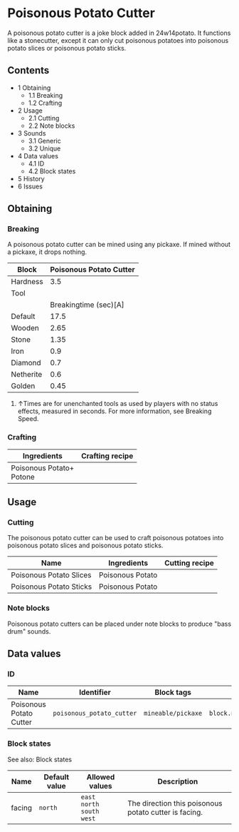 # Poisonous Potato Cutter
A poisonous potato cutter is a joke block added in 24w14potato. It functions like a stonecutter, except it can only cut poisonous potatoes into poisonous potato slices or poisonous potato sticks.

## Contents
- 1 Obtaining
	- 1.1 Breaking
	- 1.2 Crafting
- 2 Usage
	- 2.1 Cutting
	- 2.2 Note blocks
- 3 Sounds
	- 3.1 Generic
	- 3.2 Unique
- 4 Data values
	- 4.1 ID
	- 4.2 Block states
- 5 History
- 6 Issues

## Obtaining
### Breaking
A poisonous potato cutter can be mined using any pickaxe. If mined without a pickaxe, it drops nothing.

| Block     | Poisonous Potato Cutter |
|-----------|-------------------------|
| Hardness  | 3.5                     |
| Tool      |                         |
|           | Breakingtime (sec)[A]   |
| Default   | 17.5                    |
| Wooden    | 2.65                    |
| Stone     | 1.35                    |
| Iron      | 0.9                     |
| Diamond   | 0.7                     |
| Netherite | 0.6                     |
| Golden    | 0.45                    |

1. ↑Times are for unenchanted tools as used by players with no status effects, measured in seconds. For more information, see Breaking Speed.

### Crafting
| Ingredients                  | Crafting recipe |
|------------------------------|-----------------|
| Poisonous Potato+<br/>Potone |                 |

## Usage
### Cutting
The poisonous potato cutter can be used to craft poisonous potatoes into poisonous potato slices and poisonous potato sticks.

| Name                    | Ingredients      | Cutting recipe |
|-------------------------|------------------|----------------|
| Poisonous Potato Slices | Poisonous Potato |                |
| Poisonous Potato Sticks | Poisonous Potato |                |

### Note blocks
Poisonous potato cutters can be placed under note blocks to produce "bass drum" sounds.

## Data values
### ID
| Name                    | Identifier                | Block tags         | Translation key                           |
|-------------------------|---------------------------|--------------------|-------------------------------------------|
| Poisonous Potato Cutter | `poisonous_potato_cutter` | `mineable/pickaxe` | `block.minecraft.poisonous_potato_cutter` |

### Block states
See also: Block states

| Name   | Default value | Allowed values                            | Description                                           |
|--------|---------------|-------------------------------------------|-------------------------------------------------------|
| facing | `north`       | `east`<br/>`north`<br/>`south`<br/>`west` | The direction this poisonous potato cutter is facing. |

